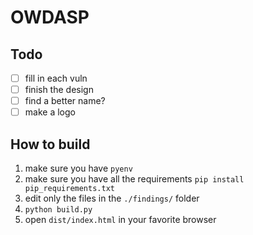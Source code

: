# OWDASP

## Todo

- [ ] fill in each vuln
- [ ] finish the design
- [ ] find a better name?
- [ ] make a logo

## How to build

1. make sure you have `pyenv`
1. make sure you have all the requirements `pip install pip_requirements.txt`
1. edit only the files in the `./findings/` folder
1. `python build.py`
1. open `dist/index.html` in your favorite browser
